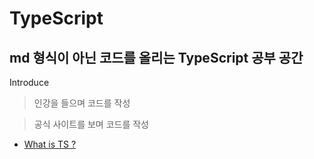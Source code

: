 # TypeScript

## md 형식이 아닌 코드를 올리는 TypeScript 공부 공간

Introduce

> 인강을 들으며 코드를 작성

> 공식 사이트를 보며 코드를 작성

- [What is TS ?](https://github.com/KIMHUEMANG/MyTIL/blob/master/Front-End/TypeScript.md)
